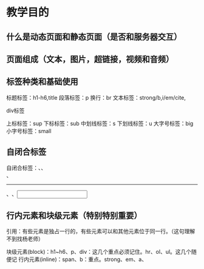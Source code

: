 # 教学目的

## 什么是动态页面和静态页面（是否和服务器交互）

## 页面组成（文本，图片，超链接，视频和音频）

## 标签种类和基础使用

  <!-- 必须记 -->
  标题标签：h1-h6,title
  段落标签：p
  换行：br
  文本标签：strong/b,i/em/cite,

  <!-- 重点常用 -->
  div标签

  <!-- 了解 -->
  上标标签：sup
  下标标签：sub
  中划线标签：s
  下划线标签：u
  大字号标签：big
  小字号标签：small

  <!-- 特殊符号标签请自行了解学习，不重要 -->

## 自闭合标签

  自闭合标签：<meta />、<link />、<br />、<hr />、<img />、<input />

## 行内元素和块级元素（特别特别重要）

  引用：有些元素是独占一行的，有些元素可以和其他元素位于同一行。（这句理解不到找杨老师）

  块级元素(block)：h1~h6、p、div：这几个重点必须记住。hr、ol、ul。这几个随便记
  行内元素(inline)：span、b：重点。strong、em、a、

  